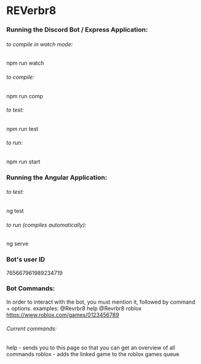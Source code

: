 # REVerbr8
### Running the Discord Bot / Express Application:
###### to compile in watch mode:
npm run watch
###### to compile:
npm run comp
###### to test:
npm run test
###### to run:
npm run start
### Running the Angular Application:
###### to test:
ng test
###### to run (compiles automatically):
ng serve
### Bot's user ID
765667961989234719

### Bot Commands:
In order to interact with the bot, you must mention it, followed by command + options.
examples:
@Revrbr8 help
@Revrbr8 roblox https://www.roblox.com/games/0123456789
###### Current commands:
help - sends you to this page so that you can get an overview of all commands
roblox - adds the linked game to the roblox games queue